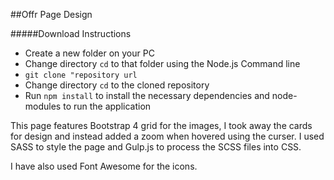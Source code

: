 ##Offr Page Design

#####Download Instructions

* Create a new folder on your PC
* Change directory `cd` to that folder using the Node.js Command line
* `git clone "repository url`
* Change directory `cd` to the cloned repository
* Run `npm install` to install the necessary dependencies and node-modules to run the application

This page features Bootstrap 4 grid for the images, I took away the cards for design and instead added a zoom when hovered using the curser.  I used SASS to style the page and Gulp.js to process the SCSS files into CSS.

I have also used Font Awesome for the icons. 
